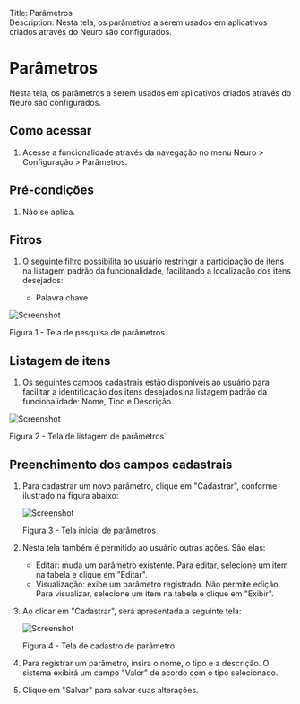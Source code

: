 Title: Parâmetros   
Description: Nesta tela, os parâmetros a serem usados em aplicativos criados através do Neuro são configurados.    

# Parâmetros  

Nesta tela, os parâmetros a serem usados em aplicativos criados através do Neuro são configurados.   

## Como acessar 

1. Acesse a funcionalidade através da navegação no menu Neuro > Configuração > Parâmetros.   

## Pré-condições  

1. Não se aplica.    

## Fitros 

1. O seguinte filtro possibilita ao usuário restringir a participação de itens na listagem padrão da funcionalidade, facilitando a localização dos itens desejados:    
 
     * Palavra chave    

![Screenshot](images/Parameters-search.png)

Figura 1 - Tela de pesquisa de parâmetros    

## Listagem de itens  

1. Os seguintes campos cadastrais estão disponíveis ao usuário para facilitar a identificação dos itens desejados na listagem padrão da funcionalidade: Nome, Tipo e Descrição.    

![Screenshot](images/Parameters-Listing.png) 

Figura 2 - Tela de listagem de parâmetros    

## Preenchimento dos campos cadastrais  

1. Para cadastrar um novo parâmetro, clique em "Cadastrar", conforme ilustrado na figura abaixo:  

    ![Screenshot](images/Parameters-home.png)
    
    Figura 3 - Tela inicial de parâmetros  

2. Nesta tela também é permitido ao usuário outras ações. São elas:    
    
    - Editar: muda um parâmetro existente. Para editar, selecione um item na tabela e clique em "Editar".   
    - Visualização: exibe um parâmetro registrado. Não permite edição. Para visualizar, selecione um item na tabela e clique em "Exibir". 

3. Ao clicar em "Cadastrar", será apresentada a seguinte tela:   

    ![Screenshot](images/Parameters-register.png) 
    
    Figura 4 - Tela de cadastro de parâmetro    

4. Para registrar um parâmetro, insira o nome, o tipo e a descrição. O sistema exibirá um campo "Valor" de acordo com o tipo selecionado.    
5. Clique em "Salvar" para salvar suas alterações.    


<!-- !!! tip "About"
    <b>Updated:</b>17/01/2021 - João Pelles Junior
